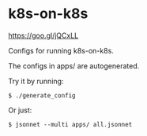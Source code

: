 # k8s-on-k8s

https://goo.gl/jQCxLL

Configs for running k8s-on-k8s.

The configs in apps/ are autogenerated.

Try it by running:
```console
$ ./generate_config
```
Or just:
```console
$ jsonnet --multi apps/ all.jsonnet
```
